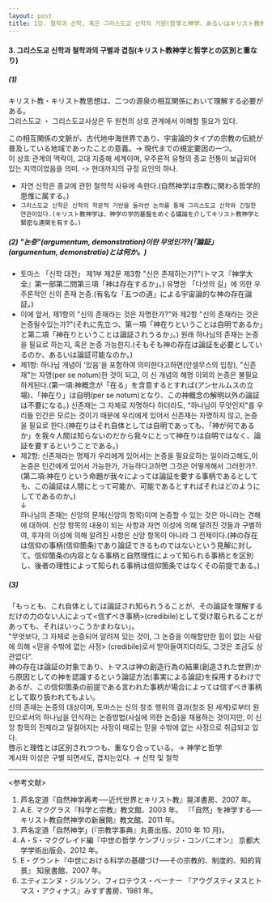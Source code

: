 ```yaml
---
layout: post
title: 1강. 철학과 신학, 혹은 그리스도교 신학의 기원(哲学と神学、あるいはキリスト教神学の起源) 03
---
```


#### 3. 그리스도교 신학과 철학과의 구별과 겹침(キリスト教神学と哲学との区別と重なり)

##### (1)
キリスト教・キリスト教思想は、二つの源泉の相互関係において理解する必要がある。  
그리스도교 ・ 그리스도교사상은 두 원천의 상호 관계에서 이해할 필요가 있다.

この相互関係の文脈が、古代地中海世界であり、宇宙論的タイプの宗教の伝統が普及している地域であったことの意義。→ 現代までの規定要因の一つ。  
이 상호 관계의 맥락이, 고대 지중해 세계이며, 우주론적 유형의 종교 전통이 보급되어 있는 지역이었음을 의미. -> 현대까지의 규정 요인의 하나.

-   자연 신학은 종교에 관한 철학적 사유에 속한다.(自然神学は宗教に関わる哲学的思惟に属する。)
-   `그리스도교 신학은 신학의 학문적 기반을 둘러싼 논의를 통해 그리스도교 신학와 긴밀한 연관이있다.(キリスト教神学は、神学の学的基盤をめぐる議論を介してキリスト教神学と緊密な連関を有する。)`

##### (2) "논증"(argumentum, demonstration)이란 무엇인가?(「論証」(argumentum, demonstratio)とは何か。)
-   토마스 「신학 대전」 제1부 제2문 제3항 "신은 존재하는가?"(トマス『神学大全』第一部第二問第三項「神は存在するか」。)
유명한 「다섯의 길」에 의한 우주론적인 신의 존재 논증.(有名な「五つの道」による宇宙論的な神の存在論証。)
-   이에 앞서, 제1항의 "신의 존재라는 것은 자명한가?"와 제2항 "신의 존재라는 것은 논증될수있는가?"(それに先立つ、第一項「神在りということは自明であるか」と第二項「神在りということは論証されうるか」。)
원래 하나님의 존재는 논증을 필요로 하는지, 혹은 논증 가능한지.(そもそも神の存在は論証を必要としているのか、あるいは論証可能なのか。)
-   제1항: 하나님 개념이 '있음'을 포함하여 의미한다고하면(안셀무스의 입장), "신존재"는 자명(per se notum)한 것이 되고, 이 신 개념의 해명 이외의 논증은 불필요하게된다.(第一項:神概念が「在る」を含意するとすれば(アンセルムスの立場)、「神在り」は自明(per se notum)となり、この神概念の解明以外の論証は不要になる。)
신존재는 그 자체로 자명하다 하더라도, "하나님이 무엇인지"를 우리들 인간은 모르는 것이기 때문에 우리에게 있어서 신존재는 자명하지 않고, 논증을 필요로 한다.(神在りはそれ自体としては自明であっても、「神が何であるか」を我々人間は知らないのだから我々にとって神在りは自明ではなく、論証を要するということである。)
-   제2항: 신존재라는 명제가 우리에게 있어서는 논증을 필요로하는 일이라고해도,이 논증은 인간에게 있어서 가능한가, 가능하다고하면 그것은 어떻게해서 그러한가?.(第二項:神在りという命題が我々によっては論証を要する事柄であるとしても、この論証は人間にとって可能か、可能であるとすればそれはどのようにしてであるのか。)  
↓  
하나님의 존재는 신앙의 문제(신앙의 항목)이며 논증할 수 있는 것은 아니라는 견해에 대하여. 신앙 항목의 내용이 되는 사항과 자연 이성에 의해 알려진 것들과 구별하여, 후자의 이성에 의해 알려진 사항은 신앙 항목이 아니라 그 전제이다.(神の存在は信仰の事柄(信仰箇条)であり論証できるものではないという見解に対して。信仰箇条の内容となる事柄と自然理性によって知られる事柄とを区別し、後者の理性によって知られる事柄は信仰箇条ではなくその前提である。)

##### (3)
「もっとも、これ自体としては論証され知られうることが、その論証を理解するだけの力のない人によって<信ずべき事柄>(credibile)として受け取られることがあっても、それはいっこうかまわない」。  
"무엇보다, 그 자체로 논증되어 알려져 있는 것이, 그 논증을 이해할만한 힘이 없는 사람에 의해 <믿을 수밖에 없는 사정> (credibile)로서 받아들여지더라도, 그것은 조금도 상관없다".  
神の存在は論証の対象であり、トマスは神の創造行為の結果(創造された世界)から原因としての神を認識するという論証方法(事実による論証)を採用するわけであるが、この信仰箇条の前提である言われた事柄が場合によっては信ずべき事柄として取り扱われてもよい。  
신의 존재는 논증의 대상이며, 토마스는 신의 창조 행위의 결과(창조 된 세계)로부터 원인으로서의 하나님을 인식하는 논증방법(사실에 의한 논증)을 채용하는 것이지만, 이 신앙 항목의 전제라고 일컬어지는 사정이 때로는 믿을 수밖에 없는 사정으로 취급되고 있다.  
啓示と理性とは区別されつつも、重なり合っている。→ 神学と哲学  
계시와 이성은 구별 되면서도, 겹치는있다. → 신학 및 철학

---
<参考文献>
1. 芦名定道『自然神学再考──近代世界とキリスト教』晃洋書房、2007 年。
2. A.E. マクグラス『科学と宗教』教文館、2003 年。
『「自然」を神学する──キリスト教自然神学の新展開』教文館、2011 年。
3. 芦名定道「自然神学」(『宗教学事典』丸善出版、2010 年 10 月)。
4. A・S・マクグレイド編『中世の哲学 ケンブリッジ・コンパニオン』
京都大学学術出版会、2012 年。
5. E・グラント『中世における科学の基礎づけ──その宗教的、制度的、知的背景』
知泉書館、2007 年。
6. エティエンヌ・ジルソン、フィロテウス・ベーナー
『アウグスティヌスとトマス・アクィナス』みすず書房、1981 年。
